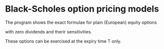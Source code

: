# Black-Scholes option pricing models

The program shows the exact formulae for plain (European) equity options 

with zero dividends and therir sensitivities.

These options can be exercised at the expiry time T only.
